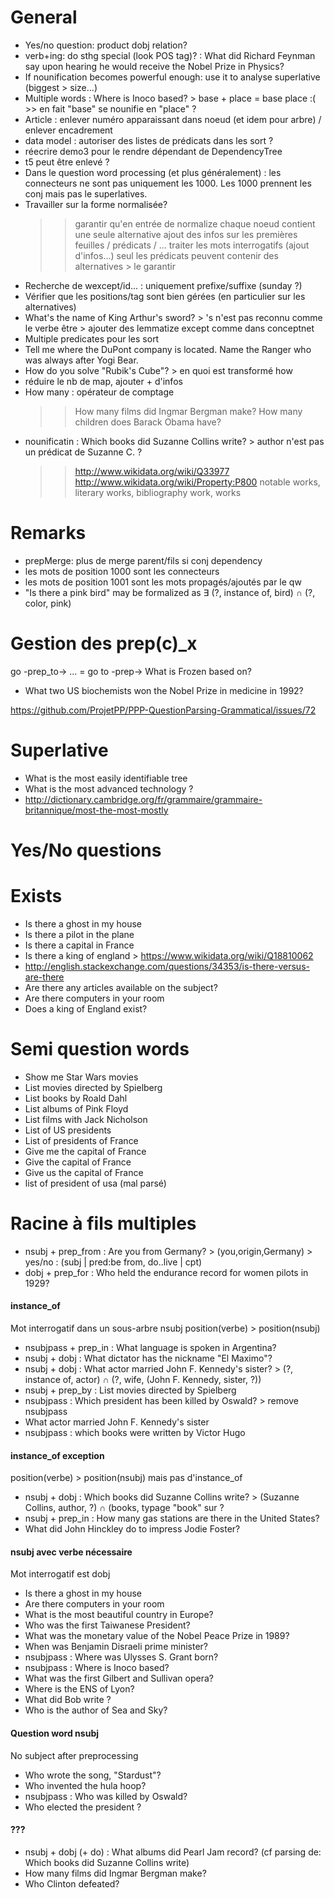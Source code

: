 General
=======

* Yes/no question: product dobj relation?
* verb+ing: do sthg special (look POS tag)? : What did Richard Feynman say upon hearing he would receive the Nobel Prize in Physics?
* If nounification becomes powerful enough: use it to analyse superlative (biggest > size...)
* Multiple words : Where is Inoco based? > base + place = base place :( >> en fait "base" se nounifie en "place" ?
* Article : enlever numéro apparaissant dans noeud (et idem pour arbre) / enlever encadrement
* data model : autoriser des listes de prédicats dans les sort ?
* réecrire demo3 pour le rendre dépendant de DependencyTree
* t5 peut être enlevé ?
* Dans le question word processing (et plus généralement) : les connecteurs ne sont pas uniquement les 1000. Les 1000 prennent les conj mais pas le superlatives.
* Travailler sur la forme normalisée? 
    >> garantir qu'en entrée de normalize chaque noeud contient une seule alternative
    >> ajout des infos sur les premières feuilles / prédicats / ...
    >> traiter les mots interrogatifs (ajout d'infos...)
    >> seul les prédicats peuvent contenir des alternatives > le garantir
* Recherche de wexcept/id... : uniquement prefixe/suffixe (sunday ?)
* Vérifier que les positions/tag sont bien gérées (en particulier sur les alternatives)
* What's the name of King Arthur's sword? > 's n'est pas reconnu comme le verbe être > ajouter des lemmatize except comme dans conceptnet
* Multiple predicates pour les sort
* Tell me where the DuPont company is located. Name the Ranger who was always after Yogi Bear.
* How do you solve "Rubik's Cube"? > en quoi est transformé how
* réduire le nb de map, ajouter + d'infos
* How many : opérateur de comptage 
    >> How many films did Ingmar Bergman make?
    >> How many children does Barack Obama have?
* nounificatin : Which books did Suzanne Collins write? > author n'est pas un prédicat de Suzanne C. ?
    >> http://www.wikidata.org/wiki/Q33977
    >> http://www.wikidata.org/wiki/Property:P800 notable works, literary works, bibliography work, works

Remarks
=======

* prepMerge: plus de merge parent/fils si conj dependency
* les mots de position 1000 sont les connecteurs
* les mots de position 1001 sont les mots propagés/ajoutés par le qw
* "Is there a pink bird" may be formalized as ∃ (?, instance of, bird) ∩ (?, color, pink)

Gestion des prep(c)_x
=====================

go -prep_to-> ... = go to -prep->
What is Frozen based on?

* What two US biochemists won the Nobel Prize in medicine in 1992?

https://github.com/ProjetPP/PPP-QuestionParsing-Grammatical/issues/72

Superlative
===========

* What is the most easily identifiable tree
* What is the most advanced technology ?
* http://dictionary.cambridge.org/fr/grammaire/grammaire-britannique/most-the-most-mostly

Yes/No questions
================

Exists
======

* Is there a ghost in my house
* Is there a pilot in the plane
* Is there a capital in France
* Is there a king of england > https://www.wikidata.org/wiki/Q18810062
* http://english.stackexchange.com/questions/34353/is-there-versus-are-there
* Are there any articles available on the subject?
* Are there computers in your room
* Does a king of England exist?

Semi question words
===================

* Show me Star Wars movies
* List movies directed by Spielberg
* List books by Roald Dahl
* List albums of Pink Floyd
* List films with Jack Nicholson
* List of US presidents
* List of presidents of France
* Give me the capital of France
* Give the capital of France
* Give us the capital of France
* list of president of usa (mal parsé)

Racine à fils multiples
=======================

* nsubj + prep_from                 : Are you from Germany?                     > (you,origin,Germany) > yes/no : (subj | pred:be from, do..live | cpt)
* dobj + prep_for                   : Who held the endurance record for women pilots in 1929?


#### instance_of

Mot interrogatif dans un sous-arbre nsubj
position(verbe) > position(nsubj)

* nsubjpass + prep_in               : What language is spoken in Argentina? 
* nsubj + dobj                      : What dictator has the nickname "El Maximo"?
* nsubj + dobj                      : What actor married John F. Kennedy's sister? > (?, instance of, actor) ∩ (?, wife, (John F. Kennedy, sister, ?))
* nsubj + prep_by                   : List movies directed by Spielberg
* nsubjpass                         : Which president has been killed by Oswald? > remove nsubjpass
* What actor married John F. Kennedy's sister
* nsubjpass                         : which books were written by Victor Hugo

#### instance_of exception

position(verbe) > position(nsubj) mais pas d'instance_of

* nsubj + dobj                      : Which books did Suzanne Collins write?    > (Suzanne Collins, author, ?) ∩ (books, typage "book" sur ?
* nsubj + prep_in                   : How many gas stations are there in the United States?
* What did John Hinckley do to impress Jodie Foster?

#### nsubj avec verbe nécessaire

Mot interrogatif est dobj

* Is there a ghost in my house
* Are there computers in your room
* What is the most beautiful country in Europe?
* Who was the first Taiwanese President?
* What was the monetary value of the Nobel Peace Prize in 1989? 
* When was Benjamin Disraeli prime minister?
* nsubjpass : Where was Ulysses S. Grant born?
* nsubjpass : Where is Inoco based?
* What was the first Gilbert and Sullivan opera?
* Where is the ENS of Lyon?
* What did Bob write ?
* Who is the author of Sea and Sky?

#### Question word nsubj

No subject after preprocessing

* Who wrote the song, "Stardust"?
* Who invented the hula hoop?
* nsubjpass : Who was killed by Oswald?
* Who elected the president ?

#### ???

* nsubj + dobj (+ do)               : What albums did Pearl Jam record? (cf parsing de: Which books did Suzanne Collins write)
* How many films did Ingmar Bergman make?
* Who Clinton defeated?
